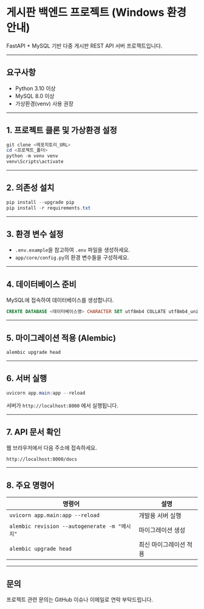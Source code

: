 # 게시판 백엔드 프로젝트 (Windows 환경 안내)

FastAPI + MySQL 기반 다중 게시판 REST API 서버 프로젝트입니다.

---

## 요구사항

- Python 3.10 이상
- MySQL 8.0 이상
- 가상환경(venv) 사용 권장

---

## 1. 프로젝트 클론 및 가상환경 설정

```powershell
git clone <레포지토리_URL>
cd <프로젝트_폴더>
python -m venv venv
venv\Scripts\activate
```

---

## 2. 의존성 설치

```powershell
pip install --upgrade pip
pip install -r requirements.txt
```

---

## 3. 환경 변수 설정

- `.env.example`을 참고하여 `.env` 파일을 생성하세요.
- `app/core/config.py`의 환경 변수들을 구성하세요.

---

## 4. 데이터베이스 준비

MySQL에 접속하여 데이터베이스를 생성합니다.

```sql
CREATE DATABASE <데이터베이스명> CHARACTER SET utf8mb4 COLLATE utf8mb4_unicode_ci;
```

---

## 5. 마이그레이션 적용 (Alembic)

```powershell
alembic upgrade head
```

---

## 6. 서버 실행

```powershell
uvicorn app.main:app --reload
```

서버가 `http://localhost:8000` 에서 실행됩니다.

---

## 7. API 문서 확인

웹 브라우저에서 다음 주소에 접속하세요.

```
http://localhost:8000/docs
```

---

## 8. 주요 명령어

| 명령어                             | 설명                    |
|----------------------------------|-------------------------|
| `uvicorn app.main:app --reload`  | 개발용 서버 실행         |
| `alembic revision --autogenerate -m "메시지"` | 마이그레이션 생성  |
| `alembic upgrade head`            | 최신 마이그레이션 적용    |

---

## 문의

프로젝트 관련 문의는 GitHub 이슈나 이메일로 연락 부탁드립니다.
